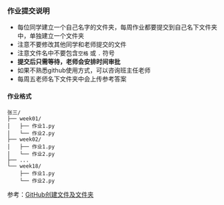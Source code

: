 ### 作业提交说明
- 每位同学建立一个自己名字的文件夹，每周作业都要提交到自己名下文件夹中，单独建立一个文件夹
- 注意不要修改其他同学和老师提交的文件
- 注意文件名中不要包含`空格` 或 `.` 符号
- **提交后只需等待，老师会安排时间审批**
- 如果不熟悉github使用方式，可以咨询班主任老师
- 每周五老师名下文件夹中会上传参考答案

#### 作业格式
```
张三/
├── week01/
│   ├── 作业1.py
│   └── 作业2.py
├── week02/
│   ├── 作业1.py
│   └── 作业2.py
├── ...
└── week18/
    ├── 作业1.py
    └── 作业2.py
```

参考：<a href="https://www.bilibili.com/video/BV1oyUfYoE2a" target="_blank" rel="noopener">GitHub创建文件及文件夹</a>
